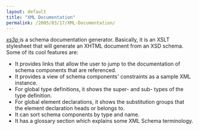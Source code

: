 ```yaml
---
layout: default
title: "XML Documentation"
permalink: /2005/03/17/XML-Documentation/
---
```


<p>
                  <a href="http://titanium.dstc.edu.au/xml/xs3p/" target="_blank"><em>xs3p</em> </a>is a schema documentation generator. 
                    Basically, it is
                    an XSLT 
                    stylesheet that will generate an XHTML document
                    from an XSD 
                    schema. Some of its cool features are:</p>
               <ul><li>It provides links that allow the user to jump to 
                    the documentation of schema components that are 
                    referenced.</li><li>It provides a view of schema components'
                    constraints as a sample XML instance.</li><li>For global type definitions, it shows the
                    super- and sub- types of the type definition.</li><li>For global element declarations, it shows the
                    substitution groups that the element declaration 
                    heads or belongs to.</li><li>It can sort schema components by type and name.</li><li>It has a glossary section which explains some
                    XML Schema terminology.</li></ul>